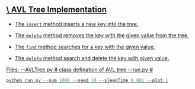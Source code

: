 ## <u>\ AVL Tree Implementation 


- The ```insert``` method inserts a new key into the tree. 

- The ```delete``` method removes the key with the given value from the tree.

- The ```find``` method searches for a key with the given value.

- The ```delete``` method search and delete the key with given value.



Files:
  --AVLTree.py # class defination of AVL tree
  --run.py # 

```python
python run.py --num 1000 --seed 10 --sleepTime 0.001 --plot 1
```
